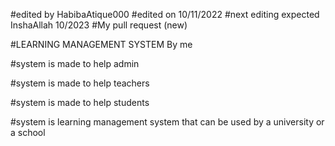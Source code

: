 
#edited by HabibaAtique000
#edited on 10/11/2022
#next editing expected InshaAllah 10/2023
#My pull request (new)

#LEARNING MANAGEMENT SYSTEM By me

#system is made to help admin

#system is made to help teachers

#system is made to help students

#system is learning management system that can be used by a university or a school
